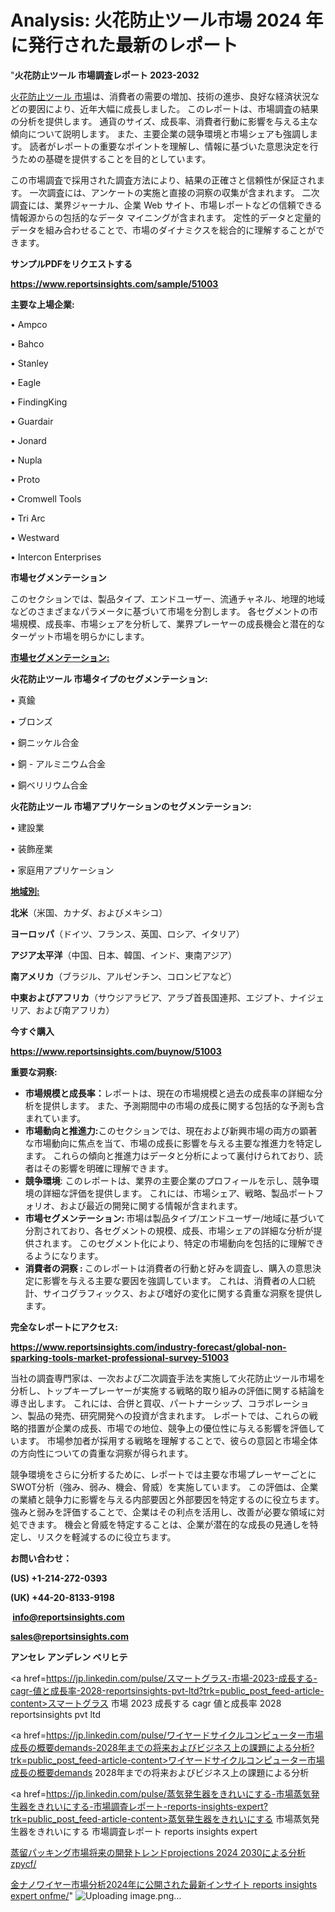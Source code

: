 # Analysis: 火花防止ツール市場 2024 年に発行された最新のレポート

"<strong>火花防止ツール 市場調査レポート 2023-2032</strong>

<a href=https://www.reportsinsights.com/sample/51003>火花防止ツール 市場</a>は、消費者の需要の増加、技術の進歩、良好な経済状況などの要因により、近年大幅に成長しました。 このレポートは、市場調査の結果の分析を提供します。 通貨のサイズ、成長率、消費者行動に影響を与える主な傾向について説明します。 また、主要企業の競争環境と市場シェアも強調します。 読者がレポートの重要なポイントを理解し、情報に基づいた意思決定を行うための基礎を提供することを目的としています。

この市場調査で採用された調査方法により、結果の正確さと信頼性が保証されます。 一次調査には、アンケートの実施と直接の洞察の収集が含まれます。 二次調査には、業界ジャーナル、企業 Web サイト、市場レポートなどの信頼できる情報源からの包括的なデータ マイニングが含まれます。 定性的データと定量的データを組み合わせることで、市場のダイナミクスを総合的に理解することができます。

<strong><b>サンプルPDFをリクエストする</b></strong>

<a href=https://www.reportsinsights.com/sample/51003><strong><u>https://www.reportsinsights.com/sample/51003</u></strong></a>

<strong>主要な上場企業:</strong>

• Ampco

• Bahco

• Stanley

• Eagle

• FindingKing

• Guardair

• Jonard

• Nupla

• Proto

• Cromwell Tools

• Tri Arc

• Westward

• Intercon Enterprises

<strong>市場セグメンテーション</strong>

このセクションでは、製品タイプ、エンドユーザー、流通チャネル、地理的地域などのさまざまなパラメータに基づいて市場を分割します。 各セグメントの市場規模、成長率、市場シェアを分析して、業界プレーヤーの成長機会と潜在的なターゲット市場を明らかにします。

<strong><u>市場セグメンテーション</u></strong><strong><u>:</u></strong>

<strong>火花防止ツール 市場タイプのセグメンテーション:</strong>

• 真鍮

• ブロンズ

• 銅ニッケル合金

• 銅 - アルミニウム合金

• 銅ベリリウム合金

<strong>火花防止ツール 市場アプリケーションのセグメンテーション:</strong>

• 建設業

• 装飾産業

• 家庭用アプリケーション

<strong><u>地域別</u></strong><strong><u>:</u></strong>

<strong>北米</strong>（米国、カナダ、およびメキシコ）

<strong>ヨーロッパ</strong>（ドイツ、フランス、英国、ロシア、イタリア）

<strong>アジア太平洋</strong>（中国、日本、韓国、インド、東南アジア）

<strong>南アメリカ</strong>（ブラジル、アルゼンチン、コロンビアなど）

<strong>中東およびアフリカ</strong>（サウジアラビア、アラブ首長国連邦、エジプト、ナイジェリア、および南アフリカ）

<strong>今すぐ購入</strong>

<a href=https://www.reportsinsights.com/buynow/51003><strong><u>https://www.reportsinsights.com/buynow/51003</u></strong></a>

<strong>重要な洞察:</strong>
<ul>
  <li><strong>市場規模と成長率：</strong>レポートは、現在の市場規模と過去の成長率の詳細な分析を提供します。 また、予測期間中の市場の成長に関する包括的な予測も含まれています。</li>
  <li><strong>市場動向と推進力:</strong>このセクションでは、現在および新興市場の両方の顕著な市場動向に焦点を当て、市場の成長に影響を与える主要な推進力を特定します。 これらの傾向と推進力はデータと分析によって裏付けられており、読者はその影響を明確に理解できます。</li>
  <li><strong>競争環境</strong>: このレポートは、業界の主要企業のプロフィールを示し、競争環境の詳細な評価を提供します。 これには、市場シェア、戦略、製品ポートフォリオ、および最近の開発に関する情報が含まれます。</li>
  <li><strong>市場セグメンテーション: </strong>市場は製品タイプ/エンドユーザー/地域に基づいて分割されており、各セグメントの規模、成長、市場シェアの詳細な分析が提供されます。 このセグメント化により、特定の市場動向を包括的に理解できるようになります。</li>
  <li><strong>消費者の洞察 : </strong>このレポートは消費者の行動と好みを調査し、購入の意思決定に影響を与える主要な要因を強調しています。 これは、消費者の人口統計、サイコグラフィックス、および嗜好の変化に関する貴重な洞察を提供します。</li>
</ul>
<strong>完全なレポートにアクセス:</strong>

<a href=https://www.reportsinsights.com/industry-forecast/global-non-sparking-tools-market-professional-survey-51003><strong><u><b>https://www.reportsinsights.com/industry-forecast/global-non-sparking-tools-market-professional-survey-51003</b></u></strong></a>

当社の調査専門家は、一次および二次調査手法を実施して火花防止ツール市場を分析し、トップキープレーヤーが実施する戦略的取り組みの評価に関する結論を導き出します。 これには、合併と買収、パートナーシップ、コラボレーション、製品の発売、研究開発への投資が含まれます。 レポートでは、これらの戦略的措置が企業の成長、市場での地位、競争上の優位性に与える影響を評価しています。 市場参加者が採用する戦略を理解することで、彼らの意図と市場全体の方向性についての貴重な洞察が得られます。

競争環境をさらに分析するために、レポートでは主要な市場プレーヤーごとにSWOT分析（強み、弱み、機会、脅威）を実施しています。 この評価は、企業の業績と競争力に影響を与える内部要因と外部要因を特定するのに役立ちます。 強みと弱みを評価することで、企業はその利点を活用し、改善が必要な領域に対処できます。 機会と脅威を特定することは、企業が潜在的な成長の見通しを特定し、リスクを軽減するのに役立ちます。

<strong>お問い合わせ：</strong>

<strong>(US) +1-214-272-0393</strong>

<strong>(UK) +44-20-8133-9198</strong>

<strong> </strong><a href=info@reportsinsights.com><strong><u>info@reportsinsights.com</u></strong></a>

<a href=sales@reportsinsights.com><strong><u>sales@reportsinsights.com</u></strong></a>

<strong>アンセレ アンデレン ベリヒテ</strong>

<a href=https://jp.linkedin.com/pulse/スマートグラス-市場-2023-成長する-cagr-値と成長率-2028-reportsinsights-pvt-ltd?trk=public_post_feed-article-content>スマートグラス 市場 2023 成長する cagr 値と成長率 2028 reportsinsights pvt ltd</a>

<a href=https://jp.linkedin.com/pulse/ワイヤードサイクルコンピューター市場成長の概要demands-2028年までの将来およびビジネス上の課題による分析?trk=public_post_feed-article-content>ワイヤードサイクルコンピューター市場成長の概要demands 2028年までの将来およびビジネス上の課題による分析</a>

<a href=https://jp.linkedin.com/pulse/蒸気発生器をきれいにする-市場蒸気発生器をきれいにする-市場調査レポート-reports-insights-expert?trk=public_post_feed-article-content>蒸気発生器をきれいにする 市場蒸気発生器をきれいにする 市場調査レポート reports insights expert</a>

<a href=https://www.linkedin.com/pulse/蒸留パッキング市場将来の開発トレンドprojections-2024-2030による分析-zpycf/>蒸留パッキング市場将来の開発トレンドprojections 2024 2030による分析 zpycf/</a>

<a href=https://www.linkedin.com/pulse/金ナノワイヤー市場分析2024年に公開された最新インサイト-reports-insights-expert-onfme/>金ナノワイヤー市場分析2024年に公開された最新インサイト reports insights expert onfme/</a>"
![Uploading image.png…]()
